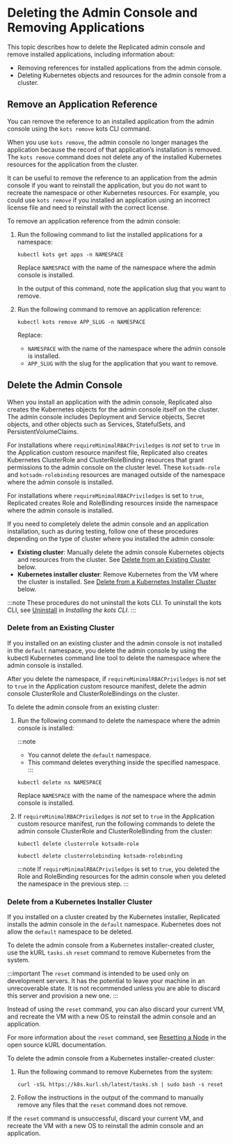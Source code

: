 # Deleting the Admin Console and Removing Applications

This topic describes how to delete the Replicated admin console and remove installed applications, including information about:

* Removing references for installed applications from the admin console.
* Deleting Kubernetes objects and resources for the admin console from a cluster.

## Remove an Application Reference

You can remove the reference to an installed application from the admin console using the `kots remove` kots CLI command.

When you use `kots remove`, the admin console no longer manages the application because the record of that application’s installation is removed. The `kots remove` command does not delete any of the installed Kubernetes resources for the application from the cluster.

It can be useful to remove the reference to an application from the admin console if you want to reinstall the application, but you do not want to recreate the namespace or other Kubernetes resources. For example, you could use `kots remove` if you installed an application using an incorrect license file and need to reinstall with the correct license.

To remove an application reference from the admin console:

1. Run the following command to list the installed applications for a namespace:
   ```
   kubectl kots get apps -n NAMESPACE
   ```
   Replace `NAMESPACE` with the name of the namespace where the admin console is installed.

   In the output of this command, note the application slug that you want to remove.

1. Run the following command to remove an application reference:
   ```
   kubectl kots remove APP_SLUG -n NAMESPACE
   ```
   Replace:
   * `NAMESPACE` with the name of the namespace where the admin console is installed.
   * `APP_SLUG` with the slug for the application that you want to remove.

## Delete the Admin Console

When you install an application with the admin console, Replicated also creates the Kubernetes objects for the admin console itself on the cluster. The admin console includes Deployment and Service objects, Secret objects, and other objects such as Services, StatefulSets, and PersistentVolumeClaims.

For installations where `requireMinimalRBACPriviledges` is _not_ set to `true` in the Application custom resource manifest file, Replicated also creates Kubernetes ClusterRole and ClusterRoleBinding resources that grant permissions to the admin console on the cluster level. These `kotsadm-role` and `kotsadm-rolebinding` resources are managed outside of the namespace where the admin console is installed.

For installations where `requireMinimalRBACPriviledges` is set to `true`, Replicated creates Role and RoleBinding resources inside the namespace where the admin console is installed.

If you need to completely delete the admin console and an application installation, such as during testing, follow one of these procedures depending on the type of cluster where you installed the admin console:

* **Existing cluster**: Manually delete the admin console Kubernetes objects and resources from the cluster. See [Delete from an Existing Cluster](#delete-from-an-existing-cluster) below.
* **Kubernetes installer cluster**: Remove Kubernetes from the VM where the cluster is installed. See [Delete from a Kubernetes Installer Cluster](#delete-from-a-kubernetes-installer-cluster) below.

:::note
These procedures do not uninstall the kots CLI. To uninstall the kots CLI, see [Uninstall](https://docs.replicated.com/reference/kots-cli-getting-started#uninstall) in _Installing the kots CLI_.
:::

### Delete from an Existing Cluster

If you installed on an existing cluster and the admin console is not installed in the `default` namespace, you delete the admin console by using the kubectl Kubernetes command line tool to delete the namespace where the admin console is installed.

After you delete the namespace, if `requireMinimalRBACPriviledges` is _not_ set to `true` in the Application custom resource manifest, delete the admin console ClusterRole and ClusterRoleBindings on the cluster.

To delete the admin console from an existing cluster:

1. Run the following command to delete the namespace where the admin console is installed:

   :::note
   * You cannot delete the `default` namespace.
   * This command deletes everything inside the specified namespace.
   :::

   ```
   kubectl delete ns NAMESPACE
   ```
   Replace `NAMESPACE` with the name of the namespace where the admin console is installed.

1. If `requireMinimalRBACPriviledges` is _not_ set to `true` in the Application custom resource manifest, run the following commands to delete the admin console ClusterRole and ClusterRoleBinding from the cluster:

   ```
   kubectl delete clusterrole kotsadm-role
   ```

   ```
   kubectl delete clusterrolebinding kotsadm-rolebinding
   ```
   :::note
   If `requireMinimalRBACPriviledges` is set to `true`, you deleted the Role and RoleBinding resources for the admin console when you deleted the namespace in the previous step.
   :::

### Delete from a Kubernetes Installer Cluster

If you installed on a cluster created by the Kubernetes installer, Replicated installs the admin console in the `default` namespace. Kubernetes does not allow the `default` namespace to be deleted.

To delete the admin console from a Kubernetes installer-created cluster, use the kURL `tasks.sh` `reset` command to remove Kubernetes from the system.

:::important
The `reset` command is intended to be used only on development servers. It has the potential to leave your machine in an unrecoverable state. It is not recommended unless you are able to discard this server and provision a new one.
:::

Instead of using the `reset` command, you can also discard your current VM, and recreate the VM with a new OS to reinstall the admin console and an application.

For more information about the `reset` command, see [Resetting a Node](https://kurl.sh/docs/install-with-kurl/adding-nodes#resetting-a-node) in the open source kURL documentation.

To delete the admin console from a Kubernetes installer-created cluster:

1. Run the following command to remove Kubernetes from the system:

   ```
   curl -sSL https://k8s.kurl.sh/latest/tasks.sh | sudo bash -s reset
   ```

1. Follow the instructions in the output of the command to manually remove any files that the `reset` command does not remove.

If the `reset` command is unsuccessful, discard your current VM, and recreate the VM with a new OS to reinstall the admin console and an application.  
